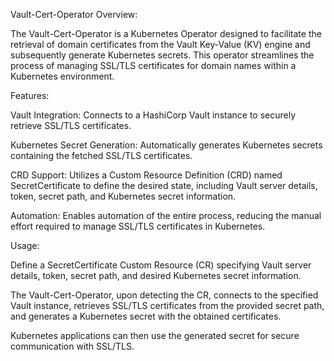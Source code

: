 Vault-Cert-Operator Overview:

The Vault-Cert-Operator is a Kubernetes Operator designed to facilitate the retrieval of domain certificates from the Vault Key-Value (KV) engine and subsequently generate Kubernetes secrets. This operator streamlines the process of managing SSL/TLS certificates for domain names within a Kubernetes environment.

Features:

Vault Integration: Connects to a HashiCorp Vault instance to securely retrieve SSL/TLS certificates.

Kubernetes Secret Generation: Automatically generates Kubernetes secrets containing the fetched SSL/TLS certificates.

CRD Support: Utilizes a Custom Resource Definition (CRD) named SecretCertificate to define the desired state, including Vault server details, token, secret path, and Kubernetes secret information.

Automation: Enables automation of the entire process, reducing the manual effort required to manage SSL/TLS certificates in Kubernetes.

Usage:

Define a SecretCertificate Custom Resource (CR) specifying Vault server details, token, secret path, and desired Kubernetes secret information.

The Vault-Cert-Operator, upon detecting the CR, connects to the specified Vault instance, retrieves SSL/TLS certificates from the provided secret path, and generates a Kubernetes secret with the obtained certificates.

Kubernetes applications can then use the generated secret for secure communication with SSL/TLS.
